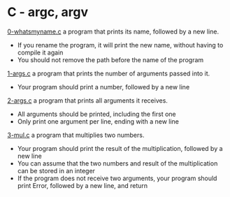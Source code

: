 # C - argc, argv

[0-whatsmyname.c](./0-whatsmyname.c)
a program that prints its name, followed by a new line.

- If you rename the program, it will print the new name, without having to compile it again
- You should not remove the path before the name of the program

[1-args.c](./1-args.c)
a program that prints the number of arguments passed into it.

- Your program should print a number, followed by a new line

[2-args.c](./2-args.c)
a program that prints all arguments it receives.

- All arguments should be printed, including the first one
- Only print one argument per line, ending with a new line

[3-mul.c](./3-mul.c)
a program that multiplies two numbers.

- Your program should print the result of the multiplication, followed by a new line
- You can assume that the two numbers and result of the multiplication can be stored in an integer
- If the program does not receive two arguments, your program should print Error, followed by a new line, and return
